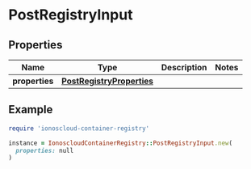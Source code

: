 # PostRegistryInput

## Properties

| Name | Type | Description | Notes |
| ---- | ---- | ----------- | ----- |
| **properties** | [**PostRegistryProperties**](PostRegistryProperties.md) |  |  |

## Example

```ruby
require 'ionoscloud-container-registry'

instance = IonoscloudContainerRegistry::PostRegistryInput.new(
  properties: null
)
```

